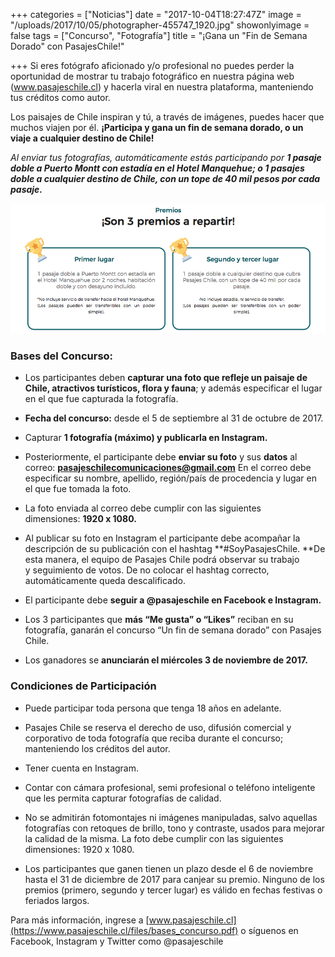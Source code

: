 +++
categories = ["Noticias"]
date = "2017-10-04T18:27:47Z"
image = "/uploads/2017/10/05/photographer-455747_1920.jpg"
showonlyimage = false
tags = ["Concurso", "Fotografía"]
title = "¡Gana un \"Fin de Semana Dorado\" con PasajesChile!"

+++
Si eres fotógrafo aficionado y/o profesional no puedes perder la oportunidad de mostrar tu trabajo fotográfico en nuestra página web (www.pasajeschile.cl) y hacerla viral en nuestra plataforma, manteniendo tus créditos como autor.

Los paisajes de Chile inspiran y tú, a través de imágenes, puedes hacer que muchos viajen por él. **¡Participa y gana un fin de semana dorado, o un viaje a cualquier destino de Chile!**

*Al enviar tus fotografías, automáticamente estás participando por **1 pasaje doble a Puerto Montt con estadía en el Hotel Manquehue; o 1 pasajes doble a cualquier destino de Chile, con un tope de 40 mil pesos por cada pasaje.***

![](/uploads/2017/10/04/Captura%20de%20pantalla%202017-10-04%20a%20la(s)%2018.32.02.png)

### Bases del Concurso:

* Los participantes deben **capturar una foto que refleje un paisaje de Chile, atractivos turísticos, flora y fauna**; y además especificar el lugar en el que fue capturada la fotografía.

* **Fecha del concurso:** desde el 5 de septiembre al 31 de octubre de 2017.

* Capturar **1 fotografía (máximo) y publicarla en Instagram.**

* Posteriormente, el participante debe **enviar su foto** y sus **datos** al correo: **pasajeschilecomunicaciones@gmail.com** En el correo debe especificar su nombre, apellido, región/país de procedencia y lugar en el que fue tomada la foto.

* La foto enviada al correo debe cumplir con las siguientes dimensiones: **1920 x 1080.**

* Al publicar su foto en Instagram el participante debe acompañar la descripción de su publicación con el hashtag **#SoyPasajesChile. **De esta manera, el equipo de Pasajes Chile podrá observar su trabajo y seguimiento de votos. De no colocar el hashtag correcto, automáticamente queda descalificado.

* El participante debe **seguir a @pasajeschile en Facebook e Instagram.**

* Los 3 participantes que **más “Me gusta” o “Likes”** reciban en su fotografía, ganarán el concurso “Un fin de semana dorado” con Pasajes Chile.

* Los ganadores se **anunciarán el miércoles 3 de noviembre de 2017.**

### Condiciones de Participación

* Puede participar toda persona que tenga 18 años en adelante.

* Pasajes Chile se reserva el derecho de uso, difusión comercial y corporativo de toda fotografía que reciba durante el concurso; manteniendo los créditos del autor.

* Tener cuenta en Instagram.

* Contar con cámara profesional, semi profesional o teléfono inteligente que les permita capturar fotografías de calidad.

* No se admitirán fotomontajes ni imágenes manipuladas, salvo aquellas fotografías con retoques de brillo, tono y contraste, usados para mejorar la calidad de la misma. La foto debe cumplir con las siguientes dimensiones: 1920 x 1080.

* Los participantes que ganen tienen un plazo desde el 6 de noviembre hasta el 31 de diciembre de 2017 para canjear su premio. Ninguno de los premios (primero, segundo y tercer lugar) es válido en fechas festivas o feriados largos.

Para más información, ingrese a [www.pasajeschile.cl](https://www.pasajeschile.cl/files/bases_concurso.pdf) o síguenos en Facebook, Instagram y Twitter como @pasajeschile